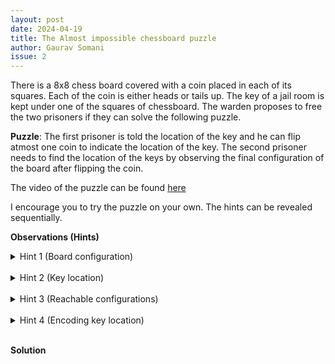 ```yaml
---
layout: post
date: 2024-04-19
title: The Almost impossible chessboard puzzle
author: Gaurav Somani
issue: 2
---
```


There is a 8x8 chess board covered with a coin placed in each of its squares. Each of the coin is either heads or tails up. The key of a jail room is kept under one of the squares of chessboard. The warden proposes to free the two prisoners if they can solve the following puzzle.

**Puzzle**: The first prisoner is told the location of the key and he can flip atmost one coin to indicate the location of the key. The second prisoner needs to find the location of the keys by observing the final configuration of the board after flipping the coin. 

The video of the puzzle can be found [here](https://www.youtube.com/watch?v=wTJI_WuZSwE)

I encourage you to try the puzzle on your own. The hints can be revealed sequentially.

**Observations (Hints)**

<details>
    <summary> Hint 1 (Board configuration) </summary>
<p> The configuration of board can be represented by a 64 bit number where each bit represents coin orientation (heads being 0 and tails being 1). </p>
</details>

<br>
<details>
    <summary> Hint 2 (Key location) </summary>
<p> The location of the key can be encoded as a 6 bit number ranging from ($0_{10}$ to $63_{10}$). </p>
</details>

<br>
<details>
    <summary> Hint 3 (Reachable configurations) </summary>
<p> Since warden can leave the board in any of the states, each of the configuration reachable (by atmost 1 bit flip) from the current configuration should cover at least one configuration corresponding to each of the key locations. </p>
</details>

<br>
<!---
Since there are 65 configurations reachable from current configuration (including current one), two configurations must point to same location and other 63 configurations each pointing to one specific location. This suggests that one of the possible 64 bit flips does not change the key location and it is just liking adding zero to a number does not change it.
-->

<details>
    <summary> Hint 4 (Encoding key location) </summary>
<p> Since the second prisoner only sees the final 64 bit configuration, each 64 bit configuration of the board corresponds to a single 6 bit key location. The 64 bit number is like encoding of 6 bit number. Any change in input 6 bit number should require atmost 1 bit flip in encoded data. This property is almost opposite of what we want in good error correcting codes. Since the key can be anywhere(from position 0 to 63) for any configuration, a bit flip anywhere on the board might be required. Hence, at least 6 bits are required to represent a bit flip. </p>
</details>

<br>

**Solution**
